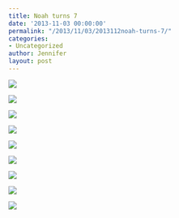 ```yaml
---
title: Noah turns 7
date: '2013-11-03 00:00:00'
permalink: "/2013/11/03/2013112noah-turns-7/"
categories:
- Uncategorized
author: Jennifer
layout: post
---
```


<div class="image-gallery-wrapper">
  <p>
    <img src="http://static1.squarespace.com/static/50db6bb3e4b015296cd43789/50dfa5b1e4b0dc6320e0b5ea/526c2387e4b0b381f35c6adb/1382818748127/2013-09-21+07.29.41+HDR.jpg.41+HDR.jpg?format=original" />
  </p>

  <p>
    <img src="http://static1.squarespace.com/static/50db6bb3e4b015296cd43789/50dfa5b1e4b0dc6320e0b5ea/526c23d3e4b0b381f35c6b75/1382818826118/2013-09-21+07.38.10+HDR.jpg.10+HDR.jpg?format=original" />
  </p>

  <p>
    <img src="http://static1.squarespace.com/static/50db6bb3e4b015296cd43789/50dfa5b1e4b0dc6320e0b5ea/52750182e4b069a82eac1553/1383399829952/2013-09-22+11.13.33.jpg.33.jpg?format=original" />
  </p>

  <p>
    <img src="http://static1.squarespace.com/static/50db6bb3e4b015296cd43789/50dfa5b1e4b0dc6320e0b5ea/527501b6e4b069a82eac1566/1383447788184/2013-09-22+11.43.16.jpg.16.jpg?format=original" />
  </p>

  <p>
    <img src="http://static1.squarespace.com/static/50db6bb3e4b015296cd43789/50dfa5b1e4b0dc6320e0b5ea/527501dde4b069a82eac157f/1430547594681/2013-09-21+07.37.34.jpg.34.jpg?format=original" />
  </p>

  <p>
    <img src="http://static1.squarespace.com/static/50db6bb3e4b015296cd43789/50dfa5b1e4b0dc6320e0b5ea/527501fae4b069a82eac15aa/1383399962544/2013-09-21+07.21.04.jpg.04.jpg?format=original" />
  </p>

  <p>
    <img src="http://static1.squarespace.com/static/50db6bb3e4b015296cd43789/50dfa5b1e4b0dc6320e0b5ea/5275021ee4b069a82eac15c6/1383399989389/2013-09-21+07.19.45.jpg.45.jpg?format=original" />
  </p>

  <p>
    <img src="http://static1.squarespace.com/static/50db6bb3e4b015296cd43789/50dfa5b1e4b0dc6320e0b5ea/5275023be4b069a82eac15ea/1383400014230/2013-09-21+07.15.20.jpg.20.jpg?format=original" />
  </p>

  <p>
    <img src="http://static1.squarespace.com/static/50db6bb3e4b015296cd43789/50dfa5b1e4b0dc6320e0b5ea/52750266e4b02d3f058e089f/1383400056816/2013-09-21+07.12.51.jpg.51.jpg?format=original" />
  </p>
</div>
